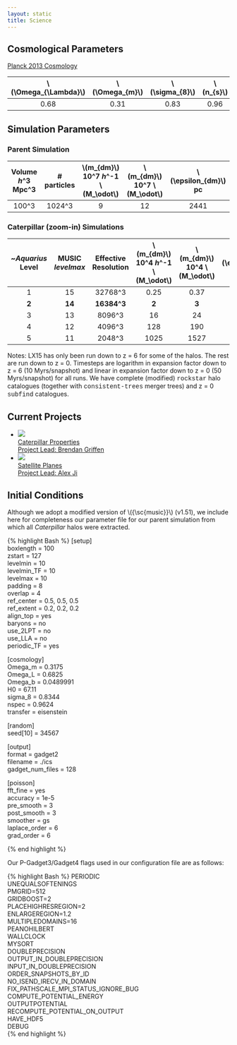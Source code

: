 ```yaml
---
layout: static
title: Science
---
```


## Cosmological Parameters
[Planck 2013 Cosmology](http://adsabs.harvard.edu/cgi-bin/bib_query?arXiv:1303.5076)

  \\(\Omega_{\Lambda}\\) | \\(\Omega_{m}\\) | \\(\sigma_{8}\\) | \\(n_{s}\\) | \\(h\\)
  :---: | :---: | :---: | :---: | :--:
  0.68  | 0.31  | 0.83  | 0.96  | 0.67

## Simulation Parameters

### Parent Simulation

  Volume <br> *h*^3 Mpc^3 | # particles | \\(m_{dm}\\) <br> 10^7 *h*^-1 \\(M_\odot\\) | \\(m_{dm}\\) <br> 10^7 \\(M_\odot\\) | \\(\epsilon_{dm}\\) <br> pc 
  :---: | :---: | :---: | :---: | :---: 
        100^3          | 1024^3 | 9 | 12 | 2441 

### Caterpillar (zoom-in) Simulations

~*Aquarius* <br> Level | MUSIC <br> *levelmax* | Effective <br> Resolution | \\(m_{dm}\\) <br> 10^4 *h*^-1 \\(M_\odot\\) | \\(m_{dm}\\) <br> 10^4 \\(M_\odot\\) | \\(\epsilon_{dm}\\) <br> pc 
  :---: | :---: | :---: | :---: | :---: | :---: 
1 | 15 | 32768^3 | 0.25 | 0.37 | 36
**2** | **14** | **16384^3** | **2** | **3** | **76**
3 | 13 | 8096^3 | 16 | 24 | 152
4 | 12 | 4096^3 | 128 | 190 | 228
5 | 11 | 2048^3 | 1025 | 1527 | 452

Notes: LX15 has only been run down to z = 6 for some of the halos. The rest are run down to z = 0. Timesteps are logarithm in expansion factor down to z = 6 (10 Myrs/snapshot) and linear in expansion factor down to z = 0 (50 Myrs/snapshot) for all runs. We have complete (modified) <span style="font-family:Courier">rockstar</span> halo catalogues (together with <span style="font-family:Courier">consistent-trees</span> merger trees) and z = 0 <span style="font-family:Courier">subfind</span> catalogues.

## Current Projects

<ul class="projectlist">
<li>
  <a href="/science/haloprops/">
      <img src="/assets/gallery/halos/Cat1.jpg">
      <div class="container">
        <span class="projectlistheading">Caterpillar Properties</span><br />
        Project Lead: Brendan Griffen
      </div>
  </a>
  </li>

  <li>
  <a href="/science/satelliteplanes/">
      <img src="http://www.daviddarling.info/images/Milky_Way_satellite_galaxies.jpg">
      <div class="container">
        <span class="projectlistheading">Satellite Planes</span><br />
        Project Lead: Alex Ji
      </div>
  </a>
  </li>
</ul>

## Initial Conditions

Although we adopt a modified version of \\({\sc{music}}\\) (v1.51), we include here for completeness our parameter file for our parent simulation from which all *Caterpillar* halos were extracted.

{% highlight Bash %}
[setup]  
boxlength               = 100  
zstart                  = 127  
levelmin                = 10  
levelmin_TF             = 10  
levelmax                = 10  
padding                 = 8  
overlap                 = 4  
ref_center              = 0.5, 0.5, 0.5  
ref_extent              = 0.2, 0.2, 0.2  
align_top               = yes  
baryons                 = no  
use_2LPT                = no  
use_LLA                 = no  
periodic_TF             = yes  

[cosmology]  
Omega_m                 = 0.3175          
Omega_L                 = 0.6825          
Omega_b                 = 0.0489991       
H0                      = 67.11           
sigma_8                 = 0.8344         
nspec                   = 0.9624          
transfer                = eisenstein  

[random]  
seed[10]                = 34567  

[output]  
format                  = gadget2  
filename                = ./ics  
gadget_num_files        = 128  

[poisson]  
fft_fine                = yes  
accuracy                = 1e-5  
pre_smooth              = 3  
post_smooth             = 3  
smoother                = gs  
laplace_order           = 6  
grad_order              = 6 

{% end highlight %}

Our P-Gadget3/Gadget4 flags used in our configuration file are as follows:

{% highlight Bash %}
PERIODIC  
UNEQUALSOFTENINGS  
PMGRID=512  
GRIDBOOST=2  
PLACEHIGHRESREGION=2  
ENLARGEREGION=1.2  
MULTIPLEDOMAINS=16  
PEANOHILBERT  
WALLCLOCK  
MYSORT  
DOUBLEPRECISION  
OUTPUT_IN_DOUBLEPRECISION  
INPUT_IN_DOUBLEPRECISION  
ORDER_SNAPSHOTS_BY_ID  
NO_ISEND_IRECV_IN_DOMAIN  
FIX_PATHSCALE_MPI_STATUS_IGNORE_BUG  
COMPUTE_POTENTIAL_ENERGY  
OUTPUTPOTENTIAL  
RECOMPUTE_POTENTIAL_ON_OUTPUT  
HAVE_HDF5  
DEBUG  
{% end highlight %}
